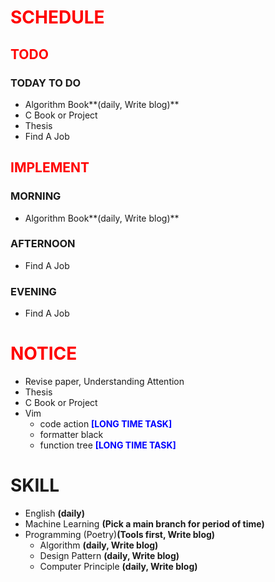 # <font color=red>SCHEDULE</font>

## <font color=red>TODO</font>

### TODAY TO DO

- Algorithm Book**(daily, Write blog)**
- C Book or Project
- Thesis
- Find A Job

## <font color=red>IMPLEMENT</font>

### MORNING

- Algorithm Book**(daily, Write blog)**

### AFTERNOON

- Find A Job

### EVENING

- Find A Job

# <font color=red>NOTICE</font>

- Revise paper, Understanding Attention
- Thesis
- C Book or Project
- Vim
  - code action <font color=blue>**[LONG TIME TASK]**</font>
  - formatter black
  - function tree <font color=blue>**[LONG TIME TASK]**</font>

# SKILL

- English **(daily)**
- Machine Learning **(Pick a main branch for period of time)**
- Programming (Poetry)**(Tools first, Write blog)**
  - Algorithm **(daily, Write blog)**
  - Design Pattern **(daily, Write blog)**
  - Computer Principle **(daily, Write blog)**
